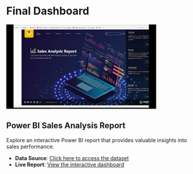 # Final Dashboard  
![alt text](shortvid.gif)

## Power BI Sales Analysis Report  

Explore an interactive Power BI report that provides valuable insights into sales performance.  

- **Data Source**: [Click here to access the dataset](https://lnkd.in/dSc7drSv)  
- **Live Report**: [View the interactive dashboard](https://app.powerbi.com/view?r=eyJrIjoiMjJiYjhhOWEtYjQwZC00NTUyLTk4MGEtNGFhNGM1ZWU3ODI5IiwidCI6ImQ3ZDQ2NTcxLWNhMTgtNGUyMy1iNzcwLWY3NTIxMTljMjgxNSIsImMiOjl9)  
